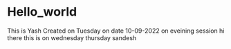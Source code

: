 # Hello_world
This is Yash
Created on Tuesday
on date 10-09-2022
on eveining session
hi there this is on wednesday
thursday
sandesh
